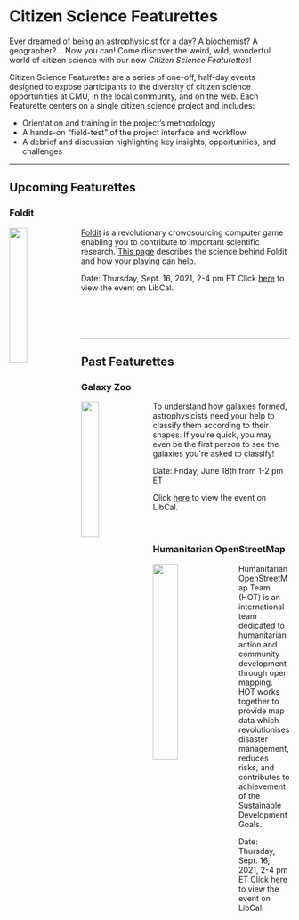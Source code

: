 # Citizen Science Featurettes
Ever dreamed of being an astrophysicist for a day? A biochemist? A geographer?... Now you can! Come discover the weird, wild, wonderful world of citizen science with our new *Citizen Science Featurettes*! 

Citizen Science Featurettes are a series of one-off, half-day events designed to expose participants to the diversity of citizen science opportunities at CMU, in the local community, and on the web. Each Featurette centers on a single citizen science project and includes: 
- Orientation and training in the project’s methodology
- A hands-on “field-test” of the project interface and workflow
- A debrief and discussion highlighting key insights, opportunities, and challenges

***

## Upcoming Featurettes
### Foldit
<img align="left" width="25%" height="25%" src="https://user-images.githubusercontent.com/32546509/133670619-5b86e25d-f848-45d7-a753-589b74bef906.jpg"> [Foldit](https://fold.it/) is a revolutionary crowdsourcing computer game enabling you to contribute to important scientific research. [This page](https://fold.it/portal/info/science) describes the science behind Foldit and how your playing can help. 

Date: Thursday, Sept. 16, 2021, 2-4 pm ET
Click [here](https://cmu.libcal.com/event/8180507) to view the event on LibCal.
<br/>
<br/>
<br/>
<br/>
<br/>
***

## Past Featurettes
### Galaxy Zoo
<img align="left" width="25%" height="25%" src="https://user-images.githubusercontent.com/32546509/133673083-f8839e17-7ec4-4b2b-9c9a-9876baa932fd.jpg"> To understand how galaxies formed, astrophysicists need your help to classify them according to their shapes. If you're quick, you may even be the first person to see the galaxies you're asked to classify!

Date: Friday, June 18th from 1-2 pm ET

Click [here](https://cmu.libcal.com/calendar/workshops/citizen-science-featurettes-galaxy-zoo) to view the event on LibCal.
<br/>
<br/>
<br/>

### Humanitarian OpenStreetMap
<img align="left" width="30%" height="30%" src="https://user-images.githubusercontent.com/32546509/133670564-c8b37e8c-5616-43ac-9dbd-1def126a01a1.png">  Humanitarian OpenStreetMap Team (HOT) is an international team dedicated to humanitarian action and community development through open mapping. HOT works together to provide map data which revolutionises disaster management, reduces risks, and contributes to achievement of the Sustainable Development Goals. 

Date: Thursday, Sept. 16, 2021, 2-4 pm ET
Click [here](https://cmu.libcal.com/event/8179720) to view the event on LibCal.
